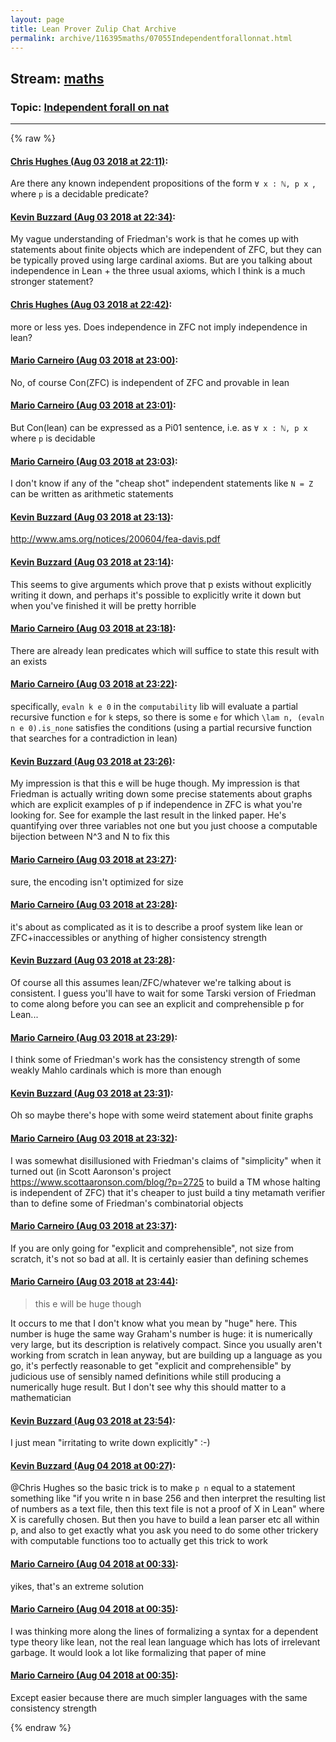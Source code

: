 ```yaml
---
layout: page
title: Lean Prover Zulip Chat Archive 
permalink: archive/116395maths/07055Independentforallonnat.html
---
```


## Stream: [maths](index.html)
### Topic: [Independent forall on nat](07055Independentforallonnat.html)

---


{% raw %}
#### [ Chris Hughes (Aug 03 2018 at 22:11)](https://leanprover.zulipchat.com/#narrow/stream/116395-maths/topic/Independent%20forall%20on%20nat/near/130859554):
<p>Are there any known independent propositions of the form <code>∀ x : ℕ, p x </code>, where <code>p</code> is a decidable predicate?</p>

#### [ Kevin Buzzard (Aug 03 2018 at 22:34)](https://leanprover.zulipchat.com/#narrow/stream/116395-maths/topic/Independent%20forall%20on%20nat/near/130860599):
<p>My vague understanding of Friedman's work is that he comes up with statements about finite objects which are independent of ZFC, but they can be typically proved using large cardinal axioms. But are you talking about independence in Lean + the three usual axioms, which I think is a much stronger statement?</p>

#### [ Chris Hughes (Aug 03 2018 at 22:42)](https://leanprover.zulipchat.com/#narrow/stream/116395-maths/topic/Independent%20forall%20on%20nat/near/130860948):
<p>more or less yes. Does independence in ZFC not imply independence in lean?</p>

#### [ Mario Carneiro (Aug 03 2018 at 23:00)](https://leanprover.zulipchat.com/#narrow/stream/116395-maths/topic/Independent%20forall%20on%20nat/near/130861681):
<p>No, of course Con(ZFC) is independent of ZFC and provable in lean</p>

#### [ Mario Carneiro (Aug 03 2018 at 23:01)](https://leanprover.zulipchat.com/#narrow/stream/116395-maths/topic/Independent%20forall%20on%20nat/near/130861700):
<p>But Con(lean) can be expressed as a Pi01 sentence, i.e. as <code>∀ x : ℕ, p x</code> where <code>p</code> is decidable</p>

#### [ Mario Carneiro (Aug 03 2018 at 23:03)](https://leanprover.zulipchat.com/#narrow/stream/116395-maths/topic/Independent%20forall%20on%20nat/near/130861795):
<p>I don't know if any of the "cheap shot" independent statements like <code>N = Z</code> can be written as arithmetic statements</p>

#### [ Kevin Buzzard (Aug 03 2018 at 23:13)](https://leanprover.zulipchat.com/#narrow/stream/116395-maths/topic/Independent%20forall%20on%20nat/near/130862188):
<p><a href="http://www.ams.org/notices/200604/fea-davis.pdf" target="_blank" title="http://www.ams.org/notices/200604/fea-davis.pdf">http://www.ams.org/notices/200604/fea-davis.pdf</a></p>

#### [ Kevin Buzzard (Aug 03 2018 at 23:14)](https://leanprover.zulipchat.com/#narrow/stream/116395-maths/topic/Independent%20forall%20on%20nat/near/130862251):
<p>This seems to give arguments which prove that p exists without explicitly writing it down, and perhaps it's possible to explicitly write it down but when you've finished it will be pretty horrible</p>

#### [ Mario Carneiro (Aug 03 2018 at 23:18)](https://leanprover.zulipchat.com/#narrow/stream/116395-maths/topic/Independent%20forall%20on%20nat/near/130862424):
<p>There are already lean predicates which will suffice to state this result with an exists</p>

#### [ Mario Carneiro (Aug 03 2018 at 23:22)](https://leanprover.zulipchat.com/#narrow/stream/116395-maths/topic/Independent%20forall%20on%20nat/near/130862584):
<p>specifically, <code>evaln k e 0</code> in the <code>computability</code> lib will evaluate a partial recursive function <code>e</code> for <code>k</code> steps, so there is some <code>e</code> for which <code>\lam n, (evaln n e 0).is_none</code> satisfies the conditions (using a partial recursive function that searches for a contradiction in lean)</p>

#### [ Kevin Buzzard (Aug 03 2018 at 23:26)](https://leanprover.zulipchat.com/#narrow/stream/116395-maths/topic/Independent%20forall%20on%20nat/near/130862738):
<p>My impression is that this e will be huge though. My impression is that Friedman is actually writing down some precise statements about graphs which are explicit examples of p if independence in ZFC is what you're looking for. See for example the last result in the linked paper. He's quantifying over three variables not one but you just choose a computable bijection between N^3 and N to fix this</p>

#### [ Mario Carneiro (Aug 03 2018 at 23:27)](https://leanprover.zulipchat.com/#narrow/stream/116395-maths/topic/Independent%20forall%20on%20nat/near/130862758):
<p>sure, the encoding isn't optimized for size</p>

#### [ Mario Carneiro (Aug 03 2018 at 23:28)](https://leanprover.zulipchat.com/#narrow/stream/116395-maths/topic/Independent%20forall%20on%20nat/near/130862820):
<p>it's about as complicated as it is to describe a proof system like lean or ZFC+inaccessibles or anything of higher consistency strength</p>

#### [ Kevin Buzzard (Aug 03 2018 at 23:28)](https://leanprover.zulipchat.com/#narrow/stream/116395-maths/topic/Independent%20forall%20on%20nat/near/130862821):
<p>Of course all this assumes lean/ZFC/whatever we're talking about is consistent. I guess you'll have to wait for some Tarski version of Friedman to come along before you can see an explicit and comprehensible p for Lean...</p>

#### [ Mario Carneiro (Aug 03 2018 at 23:29)](https://leanprover.zulipchat.com/#narrow/stream/116395-maths/topic/Independent%20forall%20on%20nat/near/130862835):
<p>I think some of Friedman's work has the consistency strength of some weakly Mahlo cardinals which is more than enough</p>

#### [ Kevin Buzzard (Aug 03 2018 at 23:31)](https://leanprover.zulipchat.com/#narrow/stream/116395-maths/topic/Independent%20forall%20on%20nat/near/130862913):
<p>Oh so maybe there's hope with some weird statement about finite graphs</p>

#### [ Mario Carneiro (Aug 03 2018 at 23:32)](https://leanprover.zulipchat.com/#narrow/stream/116395-maths/topic/Independent%20forall%20on%20nat/near/130862978):
<p>I was somewhat disillusioned with Friedman's claims of "simplicity" when it turned out (in Scott Aaronson's project <a href="https://www.scottaaronson.com/blog/?p=2725" target="_blank" title="https://www.scottaaronson.com/blog/?p=2725">https://www.scottaaronson.com/blog/?p=2725</a> to build a TM whose halting is independent of ZFC) that it's cheaper to just build a tiny metamath verifier than to define some of Friedman's combinatorial objects</p>

#### [ Mario Carneiro (Aug 03 2018 at 23:37)](https://leanprover.zulipchat.com/#narrow/stream/116395-maths/topic/Independent%20forall%20on%20nat/near/130863138):
<p>If you are only going for "explicit and comprehensible", not size from scratch, it's not so bad at all. It is certainly easier than defining schemes</p>

#### [ Mario Carneiro (Aug 03 2018 at 23:44)](https://leanprover.zulipchat.com/#narrow/stream/116395-maths/topic/Independent%20forall%20on%20nat/near/130863454):
<blockquote>
<p>this e will be huge though</p>
</blockquote>
<p>It occurs to me that I don't know what you mean by "huge" here. This number is huge the same way Graham's number is huge: it is numerically very large, but its description is relatively compact. Since you usually aren't working from scratch in lean anyway, but are building up a language as you go, it's perfectly reasonable to get "explicit and comprehensible" by judicious use of sensibly named definitions while still producing a numerically huge result. But I don't see why this should matter to a mathematician</p>

#### [ Kevin Buzzard (Aug 03 2018 at 23:54)](https://leanprover.zulipchat.com/#narrow/stream/116395-maths/topic/Independent%20forall%20on%20nat/near/130863916):
<p>I just mean "irritating to write down explicitly" :-)</p>

#### [ Kevin Buzzard (Aug 04 2018 at 00:27)](https://leanprover.zulipchat.com/#narrow/stream/116395-maths/topic/Independent%20forall%20on%20nat/near/130865143):
<p><span class="user-mention" data-user-id="110044">@Chris Hughes</span> so the basic trick is to make <code>p n</code> equal to a statement something like "if you write n in base 256 and then interpret the resulting list of numbers as a text file, then this text file is not a proof of X in Lean" where X is carefully chosen. But then you have to build a lean parser etc all within p, and also to get exactly what you ask you need to do some other trickery with computable functions too to actually get this trick to work</p>

#### [ Mario Carneiro (Aug 04 2018 at 00:33)](https://leanprover.zulipchat.com/#narrow/stream/116395-maths/topic/Independent%20forall%20on%20nat/near/130865344):
<p>yikes, that's an extreme solution</p>

#### [ Mario Carneiro (Aug 04 2018 at 00:35)](https://leanprover.zulipchat.com/#narrow/stream/116395-maths/topic/Independent%20forall%20on%20nat/near/130865398):
<p>I was thinking more along the lines of formalizing a syntax for a dependent type theory like lean, not the real lean language which has lots of irrelevant garbage. It would look a lot like formalizing that paper of mine</p>

#### [ Mario Carneiro (Aug 04 2018 at 00:35)](https://leanprover.zulipchat.com/#narrow/stream/116395-maths/topic/Independent%20forall%20on%20nat/near/130865404):
<p>Except easier because there are much simpler languages with the same consistency strength</p>


{% endraw %}
